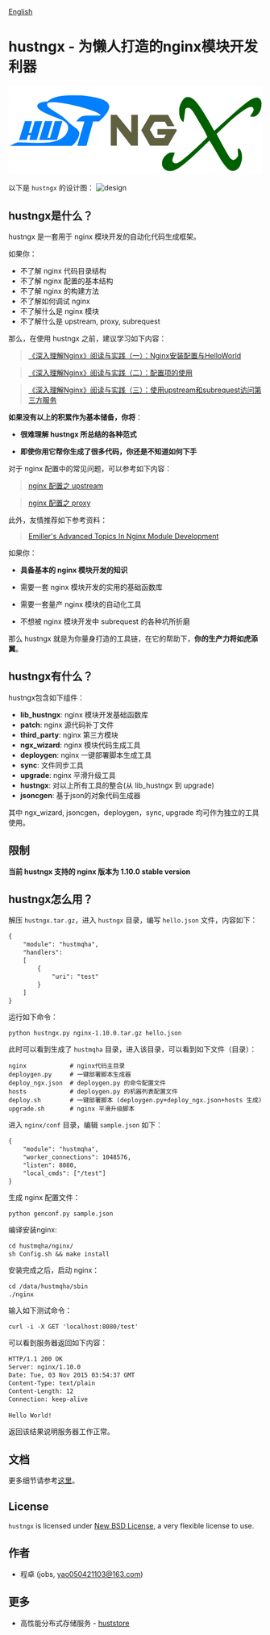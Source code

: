 [English](README.md)

# hustngx - 为懒人打造的nginx模块开发利器 #
![logo](res/logo.png)

以下是 `hustngx` 的设计图：
![design](res/design.png)

## hustngx是什么？ ##

hustngx 是一套用于 nginx 模块开发的自动化代码生成框架。

如果你：

- 不了解 nginx 代码目录结构
- 不了解 nginx 配置的基本结构
- 不了解 nginx 的构建方法
- 不了解如何调试 nginx
- 不了解什么是 nginx 模块
- 不了解什么是 upstream, proxy, subrequest

那么，在使用 hustngx 之前，建议学习如下内容：

> [《深入理解Nginx》阅读与实践（一）：Nginx安装配置与HelloWorld](http://www.cnblogs.com/wuyuegb2312/p/3226771.html)

> [《深入理解Nginx》阅读与实践（二）：配置项的使用](http://www.cnblogs.com/wuyuegb2312/p/3256136.html)

> [《深入理解Nginx》阅读与实践（三）：使用upstream和subrequest访问第三方服务](http://www.cnblogs.com/wuyuegb2312/p/3269507.html)

**如果没有以上的积累作为基本储备，你将**：

- **很难理解 hustngx 所总结的各种范式**

- **即使你用它帮你生成了很多代码，你还是不知道如何下手**

对于 nginx 配置中的常见问题，可以参考如下内容：

> [nginx 配置之 upstream](http://nginx.org/en/docs/http/ngx_http_upstream_module.html)

> [nginx 配置之 proxy](http://nginx.org/en/docs/http/ngx_http_proxy_module.html)

此外，友情推荐如下参考资料：

> [Emiller's Advanced Topics In Nginx Module Development](http://www.evanmiller.org/nginx-modules-guide-advanced.html)

如果你：

- **具备基本的 nginx 模块开发的知识**

- 需要一套 nginx 模块开发的实用的基础函数库

- 需要一套量产 nginx 模块的自动化工具

- 不想被 nginx 模块开发中 subrequest 的各种坑所折磨

那么 hustngx 就是为你量身打造的工具链，在它的帮助下，**你的生产力将如虎添翼**。

## hustngx有什么？ ##

hustngx包含如下组件：

- **lib_hustngx**: nginx 模块开发基础函数库
- **patch**: nginx 源代码补丁文件
- **third_party**: nginx 第三方模块
- **ngx_wizard**: nginx 模块代码生成工具
- **deploygen**: nginx 一键部署脚本生成工具
- **sync**: 文件同步工具
- **upgrade**: nginx 平滑升级工具
- **hustngx**: 对以上所有工具的整合(从 lib_hustngx 到 upgrade)
- **jsoncgen**: 基于json的对象代码生成器

其中 ngx_wizard, jsoncgen，deploygen，sync, upgrade 均可作为独立的工具使用。

## 限制 ##

**当前 hustngx 支持的 nginx 版本为 1.10.0 stable version**

## hustngx怎么用？ ##

解压 `hustngx.tar.gz`，进入 `hustngx` 目录，编写 `hello.json` 文件，内容如下：

    {
        "module": "hustmqha",
        "handlers":
        [
            {
                "uri": "test"
            }
        ]
    }

运行如下命令：

    python hustngx.py nginx-1.10.0.tar.gz hello.json

此时可以看到生成了 `hustmqha` 目录，进入该目录，可以看到如下文件（目录）：

    nginx            # nginx代码主目录
    deploygen.py     # 一键部署脚本生成器
    deploy_ngx.json  # deploygen.py 的命令配置文件
    hosts            # deploygen.py 的机器列表配置文件
    deploy.sh        # 一键部署脚本 (deploygen.py+deploy_ngx.json+hosts 生成)
    upgrade.sh       # nginx 平滑升级脚本


进入 `nginx/conf` 目录，编辑 `sample.json` 如下：

    {
	    "module": "hustmqha",
	    "worker_connections": 1048576,
	    "listen": 8080,
	    "local_cmds": ["/test"]
	}

生成 nginx 配置文件：

    python genconf.py sample.json

编译安装nginx:

    cd hustmqha/nginx/
    sh Config.sh && make install

安装完成之后，启动 nginx：

    cd /data/hustmqha/sbin
    ./nginx

输入如下测试命令：

    curl -i -X GET 'localhost:8080/test'

可以看到服务器返回如下内容：

    HTTP/1.1 200 OK
	Server: nginx/1.10.0
	Date: Tue, 03 Nov 2015 03:54:37 GMT
	Content-Type: text/plain
	Content-Length: 12
	Connection: keep-alive
	
	Hello World!

返回该结果说明服务器工作正常。

## 文档 ##

更多细节请参考[这里](doc/zh/index.md)。

## License ##

`hustngx` is licensed under [New BSD License](https://opensource.org/licenses/BSD-3-Clause), a very flexible license to use.

## 作者 ##

* 程卓 (jobs, yao050421103@163.com)  

## 更多 ##

- 高性能分布式存储服务 - [huststore](https://github.com/Qihoo360/huststore)